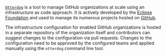 [`Otterdog`](https://gitlab.eclipse.org/eclipsefdn/security/otterdog/) is a tool to manage GitHub organizations at 
scale using an infrastructure as code approach. It is actively developed by the 
[Eclipse Foundation](https://www.eclipse.org/) and used to manage its numerous projects hosted on 
[GitHub](https://eclipsefdn.github.io/otterdog-configs/).

The infrastructure configuration for enabled GitHub organizations is hosted in a separate repository of the
organization itself and contributors can suggest changes to the configuration via pull requests. Changes to the
configuration need to be approved by the configured teams and applied manually using the `otterdog` command line tool.
